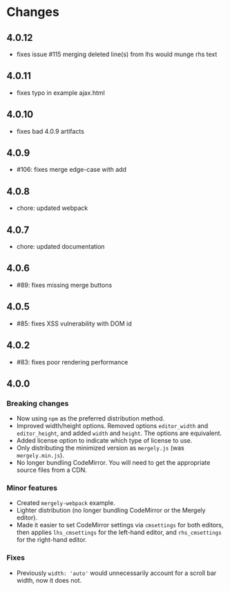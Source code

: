 # Changes

## 4.0.12
* fixes issue #115 merging deleted line(s) from lhs would munge rhs text

## 4.0.11
* fixes typo in example ajax.html

## 4.0.10
* fixes bad 4.0.9 artifacts

## 4.0.9
* #106: fixes merge edge-case with add

## 4.0.8
* chore: updated webpack

## 4.0.7
* chore: updated documentation

## 4.0.6

* #89: fixes missing merge buttons

## 4.0.5

* #85: fixes XSS vulnerability with DOM id

## 4.0.2

* #83: fixes poor rendering performance

## 4.0.0

### Breaking changes

* Now using `npm` as the preferred distribution method.
* Improved width/height options.  Removed options `editor_width` and `editor_height`, and added `width` and `height`.  The options are equivalent.
* Added license option to indicate which type of license to use.
* Only distributing the minimized version as `mergely.js` (was `mergely.min.js`).
* No longer bundling CodeMirror.  You will need to get the appropriate source files from a CDN.

### Minor features

* Created `mergely-webpack` example.
* Lighter distribution (no longer bundling CodeMirror or the Mergely editor).
* Made it easier to set CodeMirror settings via `cmsettings` for both editors, then applies `lhs_cmsettings` for the left-hand editor, and `rhs_cmsettings` for the right-hand editor.

### Fixes

* Previously `width: 'auto'` would unnecessarily account for a scroll bar width, now it does not.
